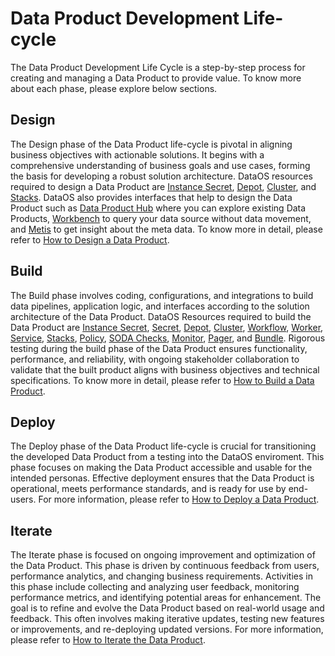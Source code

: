 # Data Product Development Life-cycle

The Data Product Development Life Cycle is a step-by-step process for creating and managing a Data Product to provide value. 
To know more about each phase, please explore below sections.

## Design

The Design phase of the Data Product life-cycle is pivotal in aligning business objectives with actionable solutions. It begins with a comprehensive understanding of business goals and use cases, forming the basis for developing a robust solution architecture. DataOS resources required to design a Data Product are [Instance Secret](/resources/instance_secret/), [Depot](/resources/depot/), [Cluster](/resources/cluster/), and [Stacks](/resources/stacks/). DataOS also provides interfaces that help to design the Data Product such as [Data Product Hub](/interfaces/data_product_hub/) where you can explore existing Data Products, [Workbench](/interfaces/workbench/) to query your data source without data movement, and [Metis](/interfaces/metis/) to get insight about the meta data. To know more in detail, please refer to  [How to Design a Data Product](/products/data_product/how_to_guides/design/).

## Build

The Build phase involves coding, configurations, and integrations to build data pipelines, application logic, and interfaces according to the solution architecture of the Data Product. DataOS Resources required to build the Data Product are [Instance Secret](/resources/instance_secret/), [Secret](/resources/secret/), [Depot](/resources/depot/), [Cluster](/resources/cluster/), [Workflow](/resources/workflow/), [Worker](/resources/cluster/), [Service](/resources/service/), [Stacks](/resources/stacks/), [Policy](/resources/policy/), [SODA Checks](/resources/stacks/soda/), [Monitor](/resources/monitor/), [Pager](/resources/pager/), and [Bundle](/resources/bundle/). Rigorous testing during the build phase of the Data Product ensures functionality, performance, and reliability, with ongoing stakeholder collaboration to validate that the built product aligns with business objectives and technical specifications. To know more in detail, please refer to [How to Build a Data Product](/products/data_product/how_to_guides/build/).

## Deploy
The Deploy phase of the Data Product life-cycle is crucial for transitioning the developed Data Product from a testing into the DataOS enviroment. This phase focuses on making the Data Product accessible and usable for the intended personas. Effective deployment ensures that the Data Product is operational, meets performance standards, and is ready for use by end-users. For more information, please refer to [How to Deploy a Data Product](/products/data_product/how_to_guides/deploy/).


## Iterate
The Iterate phase is focused on ongoing improvement and optimization of the Data Product. This phase is driven by continuous feedback from users, performance analytics, and changing business requirements. Activities in this phase include collecting and analyzing user feedback, monitoring performance metrics, and identifying potential areas for enhancement. The goal is to refine and evolve the Data Product based on real-world usage and feedback. This often involves making iterative updates, testing new features or improvements, and re-deploying updated versions. For more information, please refer to [How to Iterate the Data Product](/products/data_product/how_to_guides/iterate/).
